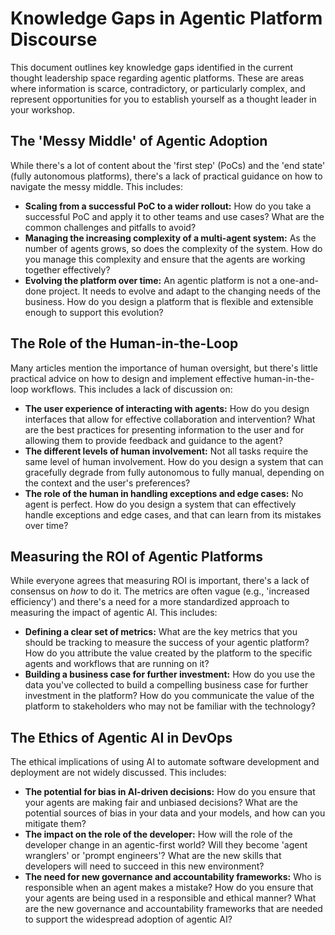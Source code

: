 # Knowledge Gaps in Agentic Platform Discourse

This document outlines key knowledge gaps identified in the current thought leadership space regarding agentic platforms. These are areas where information is scarce, contradictory, or particularly complex, and represent opportunities for you to establish yourself as a thought leader in your workshop.

## The 'Messy Middle' of Agentic Adoption

While there's a lot of content about the 'first step' (PoCs) and the 'end state' (fully autonomous platforms), there's a lack of practical guidance on how to navigate the messy middle. This includes:

- **Scaling from a successful PoC to a wider rollout:** How do you take a successful PoC and apply it to other teams and use cases? What are the common challenges and pitfalls to avoid?
- **Managing the increasing complexity of a multi-agent system:** As the number of agents grows, so does the complexity of the system. How do you manage this complexity and ensure that the agents are working together effectively?
- **Evolving the platform over time:** An agentic platform is not a one-and-done project. It needs to evolve and adapt to the changing needs of the business. How do you design a platform that is flexible and extensible enough to support this evolution?

## The Role of the Human-in-the-Loop

Many articles mention the importance of human oversight, but there's little practical advice on how to design and implement effective human-in-the-loop workflows. This includes a lack of discussion on:

- **The user experience of interacting with agents:** How do you design interfaces that allow for effective collaboration and intervention? What are the best practices for presenting information to the user and for allowing them to provide feedback and guidance to the agent?
- **The different levels of human involvement:** Not all tasks require the same level of human involvement. How do you design a system that can gracefully degrade from fully autonomous to fully manual, depending on the context and the user's preferences?
- **The role of the human in handling exceptions and edge cases:** No agent is perfect. How do you design a system that can effectively handle exceptions and edge cases, and that can learn from its mistakes over time?

## Measuring the ROI of Agentic Platforms

While everyone agrees that measuring ROI is important, there's a lack of consensus on *how* to do it. The metrics are often vague (e.g., 'increased efficiency') and there's a need for a more standardized approach to measuring the impact of agentic AI. This includes:

- **Defining a clear set of metrics:** What are the key metrics that you should be tracking to measure the success of your agentic platform? How do you attribute the value created by the platform to the specific agents and workflows that are running on it?
- **Building a business case for further investment:** How do you use the data you've collected to build a compelling business case for further investment in the platform? How do you communicate the value of the platform to stakeholders who may not be familiar with the technology?

## The Ethics of Agentic AI in DevOps

The ethical implications of using AI to automate software development and deployment are not widely discussed. This includes:

- **The potential for bias in AI-driven decisions:** How do you ensure that your agents are making fair and unbiased decisions? What are the potential sources of bias in your data and your models, and how can you mitigate them?
- **The impact on the role of the developer:** How will the role of the developer change in an agentic-first world? Will they become 'agent wranglers' or 'prompt engineers'? What are the new skills that developers will need to succeed in this new environment?
- **The need for new governance and accountability frameworks:** Who is responsible when an agent makes a mistake? How do you ensure that your agents are being used in a responsible and ethical manner? What are the new governance and accountability frameworks that are needed to support the widespread adoption of agentic AI?
